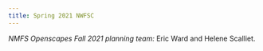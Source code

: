 ```yaml
---
title: Spring 2021 NWFSC
---
```


*NMFS Openscapes Fall 2021 planning team:*  Eric Ward and Helene Scalliet. 
